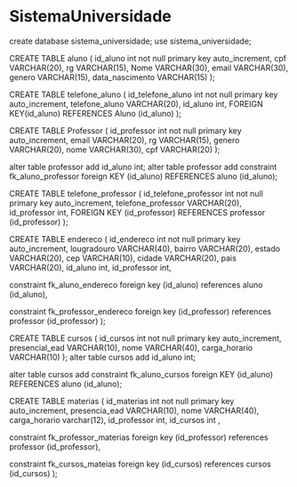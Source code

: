 # SistemaUniversidade

create database sistema_universidade;
use sistema_universidade;

CREATE TABLE aluno (
id_aluno int not null primary key auto_increment,
cpf VARCHAR(20),
rg VARCHAR(15),
Nome VARCHAR(30),
email VARCHAR(30),
genero VARCHAR(15),
data_nascimento VARCHAR(15)
);

CREATE TABLE telefone_aluno (
id_telefone_aluno int not null primary key auto_increment,
telefone_aluno VARCHAR(20),
id_aluno int,
FOREIGN KEY(id_aluno) REFERENCES Aluno (id_aluno)
);

CREATE TABLE Professor (
id_professor int not null primary key auto_increment,
email VARCHAR(20),
rg VARCHAR(15),
genero VARCHAR(20),
nome VARCHAR(30),
cpf VARCHAR(20)
);

alter table professor add id_aluno int;
alter table professor add constraint fk_aluno_professor foreign KEY (id_aluno) REFERENCES aluno (id_aluno);


CREATE TABLE telefone_professor (
id_telefone_professor int not null primary key auto_increment,
telefone_professor VARCHAR(20),
id_professor int,
FOREIGN KEY (id_professor) REFERENCES professor (id_professor)
);

CREATE TABLE endereco (
id_endereco int not null primary key auto_increment,
lougradouro VARCHAR(40),
bairro VARCHAR(20),
estado VARCHAR(20),
cep VARCHAR(10),
cidade VARCHAR(20),
pais VARCHAR(20),
id_aluno int,
id_professor int,

constraint fk_aluno_endereco
     foreign key (id_aluno)
     references aluno (id_aluno),
     
 constraint fk_professor_endereco
     foreign key (id_professor)
     references professor (id_professor)
);

CREATE TABLE cursos (
id_cursos int not null primary key auto_increment,
presencial_ead VARCHAR(10),
nome VARCHAR(40),
carga_horario VARCHAR(10)
);
alter table cursos add id_aluno int;

alter table cursos add constraint fk_aluno_cursos foreign KEY (id_aluno) REFERENCES aluno (id_aluno);

CREATE TABLE materias (
id_materias int not null primary key auto_increment,
presencia_ead VARCHAR(10),
nome VARCHAR(40),
carga_horario varchar(12),
id_professor int,
id_cursos int ,

constraint fk_professor_materias
     foreign key (id_professor)
     references professor (id_professor),
     
  constraint fk_cursos_mateias
     foreign key (id_cursos)
     references cursos (id_cursos)
);

